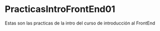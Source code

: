# PracticasIntroFrontEnd01
Estas son las practicas de la intro del curso de introducción al FrontEnd

